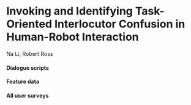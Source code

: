 # Invoking and Identifying Task-Oriented Interlocutor Confusion in Human-Robot Interaction
 Na Li, Robert Ross

#### Dialogue scripts

#### Feature data

#### All user surveys
